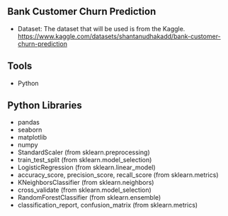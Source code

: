Bank Customer Churn Prediction
----
- Dataset:
The dataset that will be used is from the Kaggle. 
https://www.kaggle.com/datasets/shantanudhakadd/bank-customer-churn-prediction 

Tools
----
- Python

Python Libraries
----
- pandas
- seaborn
- matplotlib
- numpy
- StandardScaler (from sklearn.preprocessing)
- train_test_split (from sklearn.model_selection)
- LogisticRegression (from sklearn.linear_model)
- accuracy_score, precision_score, recall_score (from sklearn.metrics)
- KNeighborsClassifier (from sklearn.neighbors)
- cross_validate (from sklearn.model_selection)
- RandomForestClassifier (from sklearn.ensemble)
- classification_report, confusion_matrix (from sklearn.metrics)
